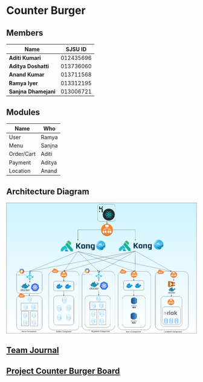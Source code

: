 # Counter Burger

## Members 
  | Name | SJSU ID  |
   |----|----|
   | **Aditi Kumari** |  012435696 |
   | **Aditya Doshatti** | 013736060 |
   | **Anand Kumar**  | 013711568 |
   | **Ramya Iyer** | 013312195 |
   | **Sanjna Dhamejani**  | 013006721 |

## Modules 

| Name         | Who         |
|-----------|-----------|
|User       | Ramya     |
|Menu       | Sanjna    |
|Order/Cart | Aditi   |
|Payment    | Aditya      |
| Location  | Anand    |


## Architecture Diagram

![Architecture Diagram](./Images/ArchitectureDiagram.png "Architecture Diagram")


## [Team Journal](./TeamJournal.md)

## [Project Counter Burger Board](https://github.com/nguyensjsu/sp19-281-vcloud9.0/projects/1)
